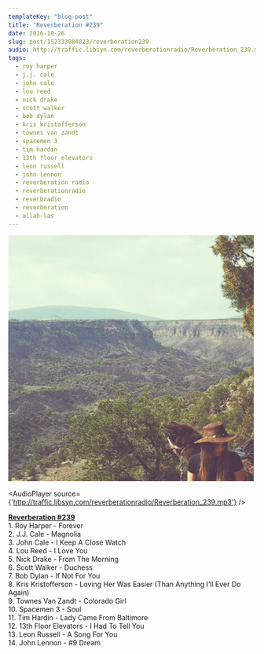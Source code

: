 ```yaml
---
templateKey: "blog-post"
title: "Reverberation #239"
date: 2016-10-26
slug: post/152333984023/reverberation239
audio: http://traffic.libsyn.com/reverberationradio/Reverberation_239.mp3
tags:
  - roy harper
  - j.j. cale
  - john cale
  - lou reed
  - nick drake
  - scott walker
  - bob dylan
  - kris kristofferson
  - townes van zandt
  - spacemen 3
  - tim hardin
  - 13th floor elevators
  - leon russell
  - john lennon
  - reverberation radio
  - reverberationradio
  - reverbradio
  - reverberation
  - allah-las
---
```


![Reverberation #239](../images/313d040ca2652da35c7e8c08cbe8cb2eedc810534405268e5721a68247d39d23.png)

<AudioPlayer source={'http://traffic.libsyn.com/reverberationradio/Reverberation_239.mp3'} />

<p><b><a href="http://traffic.libsyn.com/reverberationradio/Reverberation_239.mp3">Reverberation #239</a></b><br />1.&nbsp;Roy Harper - Forever<br />2. J.J. Cale - Magnolia<br />3. John Cale - I Keep A Close Watch<br />4. Lou Reed - I Love You<br />5. Nick Drake - From The Morning<br />6. Scott Walker - Duchess<br />7. Bob Dylan - If Not For You<br />8. Kris Kristofferson - Loving Her Was Easier (Than Anything I&rsquo;ll Ever Do Again)<br />9. Townes Van Zandt - Colorado Girl<br />10. Spacemen 3 - Soul<br />11. Tim Hardin - Lady Came From Baltimore<br />12. 13th Floor Elevators - I Had To Tell You<br />13. Leon Russell - A Song For You<br />14. John Lennon - #9 Dream</p>
